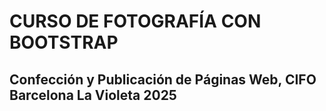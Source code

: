 # CURSO DE FOTOGRAFÍA CON BOOTSTRAP
## Confección y Publicación de Páginas Web, CIFO Barcelona La Violeta 2025
